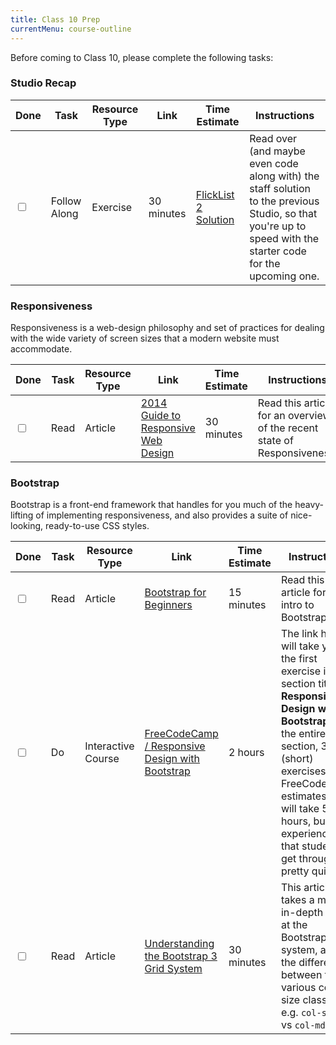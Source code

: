 ```yaml
---
title: Class 10 Prep
currentMenu: course-outline
---
```


Before coming to Class 10, please complete the following tasks:

### Studio Recap

Done | Task | Resource Type | Link | Time Estimate | Instructions
-----|------|---------------|------|---------------|-------------
<input type="checkbox" v-model="checks.p10a" /> | Follow Along | Exercise | 30 minutes | [FlickList 2 Solution](https://github.com/bgschiller/flicklist-vuejs/tree/studio2-solution) | Read over (and maybe even code along with) the staff solution to the previous Studio, so that you're up to speed with the starter code for the upcoming one.


### Responsiveness

Responsiveness is a web-design philosophy and set of practices for dealing with the wide variety of screen sizes that a modern website must accommodate.

Done | Task | Resource Type | Link | Time Estimate | Instructions
-----|------|---------------|------|---------------|---------------
<input type="checkbox" v-model="checks.p10b" /> | Read | Article | [2014 Guide to Responsive Web Design](http://blog.teamtreehouse.com/modern-field-guide-responsive-web-design) | 30 minutes | Read this article for an overview of the recent state of Responsiveness.

### Bootstrap

Bootstrap is a front-end framework that handles for you much of the heavy-lifting of implementing responsiveness, and also provides a suite of nice-looking, ready-to-use CSS styles.

Done | Task | Resource Type | Link | Time Estimate | Instructions
-----|------|---------------|------|---------------|-------------
<input type="checkbox" v-model="checks.p10c" /> | Read | Article | [Bootstrap for Beginners](http://learntocodewith.me/getting-started/topics/bootstrap/) | 15 minutes | Read this article for an intro to Bootstrap. |
<input type="checkbox" v-model="checks.p10d" /> | Do | Interactive Course | [FreeCodeCamp / Responsive Design with Bootstrap](https://www.freecodecamp.com/challenges/use-responsive-design-with-bootstrap-fluid-containers) | 2 hours | The link here will take you to the first exercise in a section titled **Responsive Design with Bootstrap**. Do the entire section, 31 (short) exercises in all. FreeCodeCamp estimates this will take 5 hours, but our experience is that students get through it pretty quickly.
<input type="checkbox" v-model="checks.p10e" /> | Read | Article |  [Understanding the Bootstrap 3 Grid System](https://scotch.io/tutorials/understanding-the-bootstrap-3-grid-system) | 30 minutes | This article takes a more in-depth look at the Bootstrap grid system, and the differences between the various column size classes, e.g. `col-sm-6` vs `col-md-6`.
